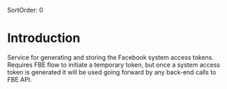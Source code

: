 SortOrder: 0
# Introduction

Service for generating and storing the Facebook system access tokens. Requires FBE flow to initiate a temporary token, but once a system access token is generated it will be used going forward by any back-end calls to FBE API.